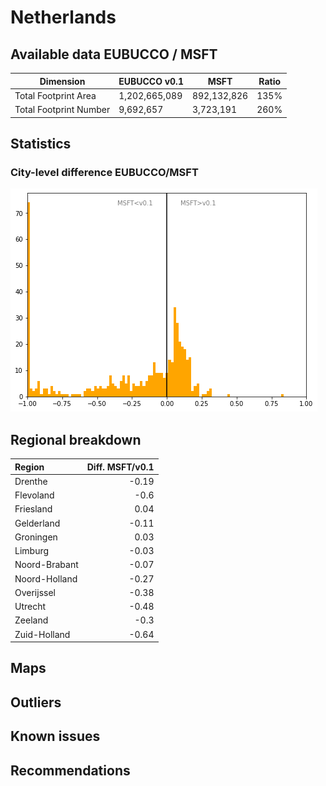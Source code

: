 
# Netherlands
## Available data EUBUCCO / MSFT

| Dimension    | EUBUCCO v0.1 | MSFT | Ratio |
| -------- | ------- | ------- | ------- |
|Total Footprint Area|1,202,665,089|892,132,826|135%|
|Total Footprint Number|9,692,657|3,723,191|260%|


## Statistics

### City-level difference EUBUCCO/MSFT 
 ![City-level difference EUBUCCO/MSFT](../imgs/city_diff/netherlands_city_diff.png)

## Regional breakdown

| Region        |   Diff. MSFT/v0.1 |
|:--------------|------------------:|
| Drenthe       |             -0.19 |
| Flevoland     |             -0.6  |
| Friesland     |              0.04 |
| Gelderland    |             -0.11 |
| Groningen     |              0.03 |
| Limburg       |             -0.03 |
| Noord-Brabant |             -0.07 |
| Noord-Holland |             -0.27 |
| Overijssel    |             -0.38 |
| Utrecht       |             -0.48 |
| Zeeland       |             -0.3  |
| Zuid-Holland  |             -0.64 |

## Maps
## Outliers
## Known issues
## Recommendations
